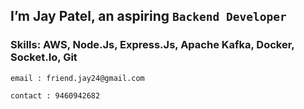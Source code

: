 ## I’m Jay Patel, an aspiring `Backend Developer`
### Skills: AWS, Node.Js, Express.Js, Apache Kafka, Docker, Socket.Io, Git
```` 
email : friend.jay24@gmail.com
```` 

```` 
contact : 9460942682
````



<!---
jaypatel-24/jaypatel-24 is a ✨ special ✨ repository because its `README.md` (this file) appears on your GitHub profile.
You can click the Preview link to take a look at your changes.
--->

